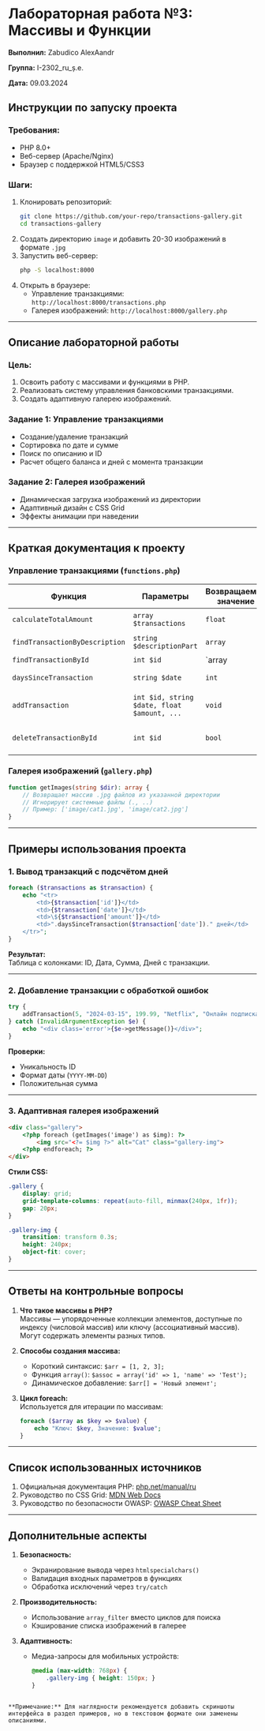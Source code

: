 # Лабораторная работа №3: Массивы и Функции  

**Выполнил:** Zabudico AlexAandr  

**Группа:** I-2302_ru_ș.e. 

**Дата:** 09.03.2024


## Инструкции по запуску проекта

### Требования:
- PHP 8.0+
- Веб-сервер (Apache/Nginx)
- Браузер с поддержкой HTML5/CSS3

### Шаги:
1. Клонировать репозиторий:
   ```bash
   git clone https://github.com/your-repo/transactions-gallery.git
   cd transactions-gallery
   ```
2. Создать директорию `image` и добавить 20-30 изображений в формате `.jpg`
3. Запустить веб-сервер:
   ```bash
   php -S localhost:8000
   ```
4. Открыть в браузере:
   - Управление транзакциями: `http://localhost:8000/transactions.php`
   - Галерея изображений: `http://localhost:8000/gallery.php`

---

## Описание лабораторной работы

### Цель:
1. Освоить работу с массивами и функциями в PHP.
2. Реализовать систему управления банковскими транзакциями.
3. Создать адаптивную галерею изображений.

### Задание 1: Управление транзакциями
- Создание/удаление транзакций
- Сортировка по дате и сумме
- Поиск по описанию и ID
- Расчет общего баланса и дней с момента транзакции

### Задание 2: Галерея изображений
- Динамическая загрузка изображений из директории
- Адаптивный дизайн с CSS Grid
- Эффекты анимации при наведении

---

## Краткая документация к проекту

### Управление транзакциями (`functions.php`)

| Функция                  | Параметры                                      | Возвращаемое значение | Описание                              |
|--------------------------|-----------------------------------------------|-----------------------|---------------------------------------|
| `calculateTotalAmount`   | `array $transactions`                         | `float`               | Сумма всех транзакций                 |
| `findTransactionByDescription` | `string $descriptionPart`              | `array`               | Поиск по части описания               |
| `findTransactionById`    | `int $id`                                     | `array|null`          | Поиск по ID через `array_filter`      |
| `daysSinceTransaction`   | `string $date`                                | `int`                 | Расчет дней с даты транзакции         |
| `addTransaction`         | `int $id, string $date, float $amount, ...`   | `void`                | Добавление с валидацией данных        |
| `deleteTransactionById`  | `int $id`                                     | `bool`                | Удаление с переиндексацией массива    |

### Галерея изображений (`gallery.php`)
```php
function getImages(string $dir): array {
    // Возвращает массив .jpg файлов из указанной директории
    // Игнорирует системные файлы (., ..)
    // Пример: ['image/cat1.jpg', 'image/cat2.jpg']
}
```

---

## Примеры использования проекта

### 1. Вывод транзакций с подсчётом дней
```php
foreach ($transactions as $transaction) {
    echo "<tr>
        <td>{$transaction['id']}</td>
        <td>{$transaction['date']}</td>
        <td>\${$transaction['amount']}</td>
        <td>".daysSinceTransaction($transaction['date'])." дней</td>
    </tr>";
}
```
**Результат:**  
Таблица с колонками: ID, Дата, Сумма, Дней с транзакции.

---

### 2. Добавление транзакции с обработкой ошибок
```php
try {
    addTransaction(5, "2024-03-15", 199.99, "Netflix", "Онлайн подписка");
} catch (InvalidArgumentException $e) {
    echo "<div class='error'>{$e->getMessage()}</div>";
}
```
**Проверки:**  
- Уникальность ID  
- Формат даты (`YYYY-MM-DD`)  
- Положительная сумма  

---

### 3. Адаптивная галерея изображений
```html
<div class="gallery">
    <?php foreach (getImages('image') as $img): ?>
        <img src="<?= $img ?>" alt="Cat" class="gallery-img">
    <?php endforeach; ?>
</div>
```
**Стили CSS:**
```css
.gallery {
    display: grid;
    grid-template-columns: repeat(auto-fill, minmax(240px, 1fr));
    gap: 20px;
}

.gallery-img {
    transition: transform 0.3s;
    height: 240px;
    object-fit: cover;
}
```

---

## Ответы на контрольные вопросы

1. **Что такое массивы в PHP?**  
   Массивы — упорядоченные коллекции элементов, доступные по индексу (числовой массив) или ключу (ассоциативный массив). Могут содержать элементы разных типов.

2. **Способы создания массива:**  
   - Короткий синтаксис: `$arr = [1, 2, 3];`  
   - Функция `array()`: `$assoc = array('id' => 1, 'name' => 'Test');`  
   - Динамическое добавление: `$arr[] = 'Новый элемент';`

3. **Цикл foreach:**  
   Используется для итерации по массивам:
   ```php
   foreach ($array as $key => $value) {
       echo "Ключ: $key, Значение: $value";
   }
   ```

---

## Список использованных источников

1. Официальная документация PHP: [php.net/manual/ru](https://www.php.net/manual/ru/)
2. Руководство по CSS Grid: [MDN Web Docs](https://developer.mozilla.org/ru/docs/Web/CSS/CSS_Grid_Layout)
3. Руководство по безопасности OWASP: [OWASP Cheat Sheet](https://cheatsheetseries.owasp.org/cheatsheets/PHP_Security_Cheat_Sheet.html)

---

## Дополнительные аспекты

1. **Безопасность:**  
   - Экранирование вывода через `htmlspecialchars()`  
   - Валидация входных параметров в функциях  
   - Обработка исключений через `try/catch`

2. **Производительность:**  
   - Использование `array_filter` вместо циклов для поиска  
   - Кэширование списка изображений в галерее

3. **Адаптивность:**  
   - Медиа-запросы для мобильных устройств:  
     ```css
     @media (max-width: 768px) {
         .gallery-img { height: 150px; }
     }
     ```
``` 

**Примечание:** Для наглядности рекомендуется добавить скриншоты интерфейса в раздел примеров, но в текстовом формате они заменены описаниями.
